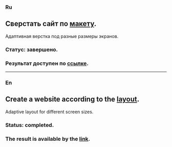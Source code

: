 ### Ru

## Сверстать сайт по [макету](https://www.figma.com/file/AOKabCJEdEqr9ZZEaJ0IMS/html%2Fcss-(Copy)?node-id=0%3A1&t=1j6WVunRmkt0qIc1-0).

Адаптивная верстка под разные размеры экранов.

### **Статус:** завершено.

### Результат доступен по [ссылке](https://zhenyagro.github.io/AutomationTool_Layout/).

***

### En

## Create a website according to the [layout](https://www.figma.com/file/AOKabCJEdEqr9ZZEaJ0IMS/html%2Fcss-(Copy)?node-id=0%3A1&t=1j6WVunRmkt0qIc1-0).


Adaptive layout for different screen sizes.

### **Status:** completed.

### The result is available by the [link](https://zhenyagro.github.io/AutomationTool_Layout/).